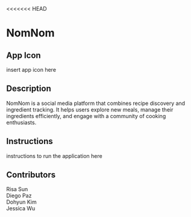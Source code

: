 <<<<<<< HEAD
# NomNom

## App Icon
insert app icon here


## Description
NomNom is a social media platform that combines recipe discovery and ingredient tracking. It helps users explore new meals, manage their ingredients efficiently, and engage with a community of cooking enthusiasts.


## Instructions
instructions to run the application here


## Contributors
Risa Sun\
Diego Paz\
Dohyun Kim\
Jessica Wu